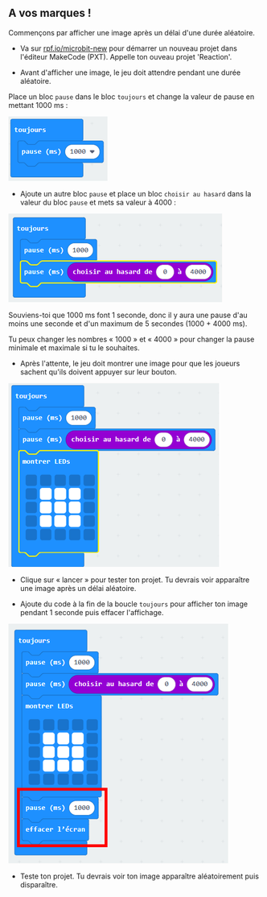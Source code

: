 ## A vos marques !

Commençons par afficher une image après un délai d'une durée aléatoire.

+ Va sur <a href="https://rpf.io/microbit-new" target="_blank">rpf.io/microbit-new</a> pour démarrer un nouveau projet dans l'éditeur MakeCode (PXT). Appelle ton ouveau projet 'Reaction'.

+ Avant d'afficher une image, le jeu doit attendre pendant une durée aléatoire.

Place un bloc `pause` dans le bloc `toujours` et change la valeur de pause en mettant 1000 ms :

![capture d’écran](images/reaction-pause.png)

+ Ajoute un autre bloc `pause` et place un bloc `choisir au hasard` dans la valeur du bloc `pause` et mets sa valeur à 4000 :

![capture d'écran](images/reaction-pause-random.png)

Souviens-toi que 1000 ms font 1 seconde, donc il y aura une pause d'au moins une seconde et d'un maximum de 5 secondes (1000 + 4000 ms).

Tu peux changer les nombres « 1000 » et « 4000 » pour changer la pause minimale et maximale si tu le souhaites.

+ Après l'attente, le jeu doit montrer une image pour que les joueurs sachent qu'ils doivent appuyer sur leur bouton.

![capture d'écran](images/reaction-image.png)

+ Clique sur « lancer » pour tester ton projet. Tu devrais voir apparaître une image après un délai aléatoire.

+ Ajoute du code à la fin de la boucle `toujours` pour afficher ton image pendant 1 seconde puis effacer l'affichage.

![capture d'écran](images/reaction-clear.png)

+ Teste ton projet. Tu devrais voir ton image apparaître aléatoirement puis disparaître.
